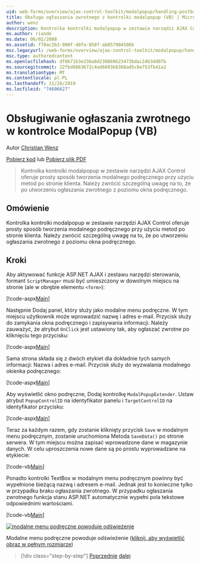 ```yaml
---
uid: web-forms/overview/ajax-control-toolkit/modalpopup/handling-postbacks-from-a-modalpopup-vb
title: Obsługa ogłaszania zwrotnego z kontrolki modalpopup (VB) | Microsoft Docs
author: wenz
description: Kontrolka kontrolki modalpopup w zestawie narzędzi AJAX Control oferuje prosty sposób tworzenia modalnego podręcznego przy użyciu metod po stronie klienta. Należy zwrócić szczególną uwagę, gdy pos...
ms.author: riande
ms.date: 06/02/2008
ms.assetid: f70ac2b3-900f-40fa-858f-ab057904506b
msc.legacyurl: /web-forms/overview/ajax-control-toolkit/modalpopup/handling-postbacks-from-a-modalpopup-vb
msc.type: authoredcontent
ms.openlocfilehash: df0b71b3e336a0d230869623473bdac24b3dd07b
ms.sourcegitcommit: 22fbd8863672c4ad6693b8388ad5c8e753fb41a2
ms.translationtype: MT
ms.contentlocale: pl-PL
ms.lasthandoff: 11/28/2019
ms.locfileid: "74606627"
---
```

# <a name="handling-postbacks-from-a-modalpopup-vb"></a>Obsługiwanie ogłaszania zwrotnego w kontrolce ModalPopup (VB)

Autor [Christian Wenz](https://github.com/wenz)

[Pobierz kod](https://download.microsoft.com/download/2/4/0/24052038-f942-4336-905b-b60ae56f0dd5/ModalPopup3.vb.zip) lub [Pobierz plik PDF](https://download.microsoft.com/download/b/6/a/b6ae89ee-df69-4c87-9bfb-ad1eb2b23373/modalpopup3VB.pdf)

> Kontrolka kontrolki modalpopup w zestawie narzędzi AJAX Control oferuje prosty sposób tworzenia modalnego podręcznego przy użyciu metod po stronie klienta. Należy zwrócić szczególną uwagę na to, że po utworzeniu ogłaszania zwrotnego z poziomu okna podręcznego.

## <a name="overview"></a>Omówienie

Kontrolka kontrolki modalpopup w zestawie narzędzi AJAX Control oferuje prosty sposób tworzenia modalnego podręcznego przy użyciu metod po stronie klienta. Należy zwrócić szczególną uwagę na to, że po utworzeniu ogłaszania zwrotnego z poziomu okna podręcznego.

## <a name="steps"></a>Kroki

Aby aktywować funkcje ASP.NET AJAX i zestawu narzędzi sterowania, formant `ScriptManager` musi być umieszczony w dowolnym miejscu na stronie (ale w obrębie elementu `<form>`):

[!code-aspx[Main](handling-postbacks-from-a-modalpopup-vb/samples/sample1.aspx)]

Następnie Dodaj panel, który służy jako modalne menu podręczne. W tym miejscu użytkownik może wprowadzić nazwę i adres e-mail. Przycisk służy do zamykania okna podręcznego i zapisywania informacji. Należy zauważyć, że atrybut `OnClick` jest ustawiony tak, aby ogłaszać zwrotne po kliknięciu tego przycisku:

[!code-aspx[Main](handling-postbacks-from-a-modalpopup-vb/samples/sample2.aspx)]

Sama strona składa się z dwóch etykiet dla dokładnie tych samych informacji: Nazwa i adres e-mail. Przycisk służy do wyzwalania modalnego okienka podręcznego:

[!code-aspx[Main](handling-postbacks-from-a-modalpopup-vb/samples/sample3.aspx)]

Aby wyświetlić okno podręczne, Dodaj kontrolkę `ModalPopupExtender`. Ustaw atrybut `PopupControlID` na identyfikator panelu i `TargetControlID` na identyfikator przycisku:

[!code-aspx[Main](handling-postbacks-from-a-modalpopup-vb/samples/sample4.aspx)]

Teraz za każdym razem, gdy zostanie kliknięty przycisk `Save` w modalnym menu podręcznym, zostanie uruchomiona Metoda `SaveData()` po stronie serwera. W tym miejscu można zapisać wprowadzone dane w magazynie danych. W celu uproszczenia nowe dane są po prostu wyprowadzane na etykiecie:

[!code-vb[Main](handling-postbacks-from-a-modalpopup-vb/samples/sample5.vb)]

Ponadto kontrolki TextBox w modalnym menu podręcznym powinny być wypełnione bieżącą nazwą i adresem e-mail. Jednak jest to konieczne tylko w przypadku braku ogłaszania zwrotnego. W przypadku ogłaszania zwrotnego funkcja stanu ASP.NET automatycznie wypełni pola tekstowe odpowiednimi wartościami.

[!code-vb[Main](handling-postbacks-from-a-modalpopup-vb/samples/sample6.vb)]

[![modalne menu podręczne powoduje odświeżenie](handling-postbacks-from-a-modalpopup-vb/_static/image2.png)](handling-postbacks-from-a-modalpopup-vb/_static/image1.png)

Modalne menu podręczne powoduje odświeżenie ([kliknij, aby wyświetlić obraz w pełnym rozmiarze](handling-postbacks-from-a-modalpopup-vb/_static/image3.png))

> [!div class="step-by-step"]
> [Poprzednie](using-modalpopup-with-a-repeater-control-vb.md)
> [dalej](positioning-a-modalpopup-vb.md)

